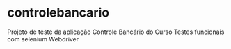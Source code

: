 # controlebancario
Projeto de teste da aplicação Controle Bancário do Curso Testes funcionais com selenium Webdriver
